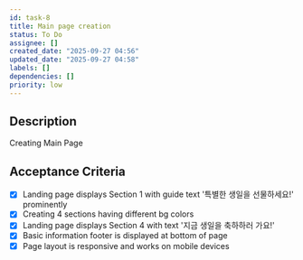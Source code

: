 ```yaml
---
id: task-8
title: Main page creation
status: To Do
assignee: []
created_date: "2025-09-27 04:56"
updated_date: "2025-09-27 04:58"
labels: []
dependencies: []
priority: low
---
```


## Description

<!-- SECTION:DESCRIPTION:BEGIN -->

Creating Main Page

<!-- SECTION:DESCRIPTION:END -->

## Acceptance Criteria

<!-- AC:BEGIN -->

- [x] Landing page displays Section 1 with guide text '특별한 생일을 선물하세요\!' prominently
- [x] Creating 4 sections having different bg colors
- [x] Landing page displays Section 4 with text '지금 생일을 축하하러 가요\!'
- [x] Basic information footer is displayed at bottom of page
- [x] Page layout is responsive and works on mobile devices
<!-- AC:END -->
